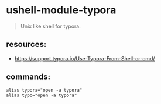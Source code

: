 # ushell-module-typora
> Unix like shell for typora.

## resources:
+ https://support.typora.io/Use-Typora-From-Shell-or-cmd/

## commands:
```shell
alias typora="open -a typora"
alias typo="open -a typora"
```
